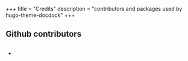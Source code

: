 +++
title = "Credits"
description = "contributors and packages used by hugo-theme-docdock"
+++


## Github contributors


## 

*